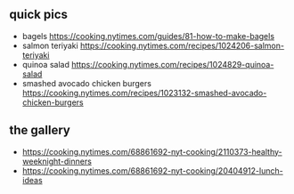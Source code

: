 
## quick pics 
- bagels  https://cooking.nytimes.com/guides/81-how-to-make-bagels
- salmon teriyaki https://cooking.nytimes.com/recipes/1024206-salmon-teriyaki
- quinoa salad https://cooking.nytimes.com/recipes/1024829-quinoa-salad
- smashed avocado chicken burgers https://cooking.nytimes.com/recipes/1023132-smashed-avocado-chicken-burgers

## the gallery 
- https://cooking.nytimes.com/68861692-nyt-cooking/2110373-healthy-weeknight-dinners
- https://cooking.nytimes.com/68861692-nyt-cooking/20404912-lunch-ideas

